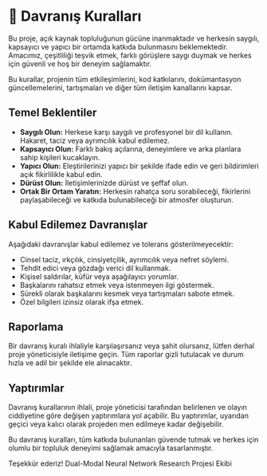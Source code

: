 # 🤝 Davranış Kuralları

Bu proje, açık kaynak topluluğunun gücüne inanmaktadır ve herkesin saygılı, kapsayıcı ve yapıcı bir ortamda katkıda bulunmasını beklemektedir. Amacımız, çeşitliliği teşvik etmek, farklı görüşlere saygı duymak ve herkes için güvenli ve hoş bir deneyim sağlamaktır.

Bu kurallar, projenin tüm etkileşimlerini, kod katkılarını, dokümantasyon güncellemelerini, tartışmaları ve diğer tüm iletişim kanallarını kapsar.

## Temel Beklentiler

*   **Saygılı Olun:** Herkese karşı saygılı ve profesyonel bir dil kullanın. Hakaret, taciz veya ayrımcılık kabul edilemez.
*   **Kapsayıcı Olun:** Farklı bakış açılarına, deneyimlere ve arka planlara sahip kişileri kucaklayın.
*   **Yapıcı Olun:** Eleştirilerinizi yapıcı bir şekilde ifade edin ve geri bildirimleri açık fikirlilikle kabul edin.
*   **Dürüst Olun:** İletişimlerinizde dürüst ve şeffaf olun.
*   **Ortak Bir Ortam Yaratın:** Herkesin rahatça soru sorabileceği, fikirlerini paylaşabileceği ve katkıda bulunabileceği bir atmosfer oluşturun.

## Kabul Edilemez Davranışlar

Aşağıdaki davranışlar kabul edilemez ve tolerans gösterilmeyecektir:

*   Cinsel taciz, ırkçılık, cinsiyetçilik, ayrımcılık veya nefret söylemi.
*   Tehdit edici veya gözdağı verici dil kullanmak.
*   Kişisel saldırılar, küfür veya aşağılayıcı yorumlar.
*   Başkalarını rahatsız etmek veya istenmeyen ilgi göstermek.
*   Sürekli olarak başkalarını kesmek veya tartışmaları sabote etmek.
*   Özel bilgileri izinsiz olarak ifşa etmek.

## Raporlama

Bir davranış kuralı ihlaliyle karşılaşırsanız veya şahit olursanız, lütfen derhal proje yöneticisiyle iletişime geçin. Tüm raporlar gizli tutulacak ve durum hızla ve adil bir şekilde ele alınacaktır.

## Yaptırımlar

Davranış kurallarının ihlali, proje yöneticisi tarafından belirlenen ve olayın ciddiyetine göre değişen yaptırımlara yol açabilir. Bu yaptırımlar, uyarıdan geçici veya kalıcı olarak projeden men edilmeye kadar değişebilir.

Bu davranış kuralları, tüm katkıda bulunanları güvende tutmak ve herkes için olumlu bir topluluk deneyimi sağlamak amacıyla tasarlanmıştır.

Teşekkür ederiz!
Dual-Modal Neural Network Research Projesi Ekibi 